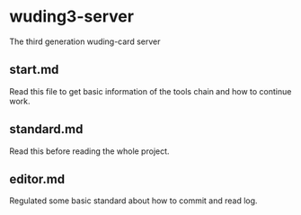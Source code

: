 # wuding3-server
The third generation wuding-card server

## start.md

Read this file to get basic information of the tools chain and how to continue work.

## standard.md

Read this before reading the whole project.

## editor.md

Regulated some basic standard about how to commit and read log.